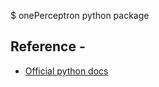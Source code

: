 $ onePerceptron python package

## Reference - 

* [Official python docs](https://packaging.python.org/en/latest/tutorials/packaging-projects/)